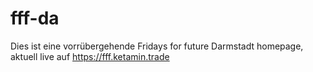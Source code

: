 # fff-da
Dies ist eine vorrübergehende Fridays for future Darmstadt homepage, aktuell live auf https://fff.ketamin.trade
